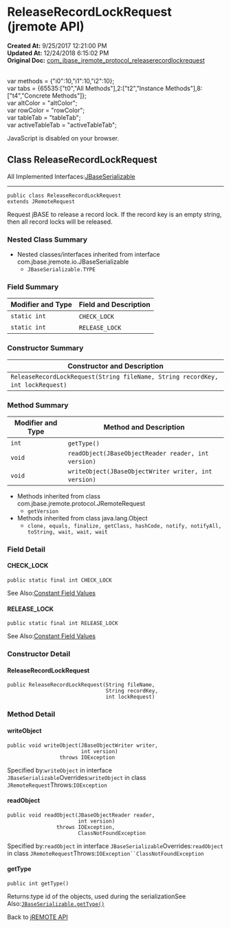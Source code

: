 # ReleaseRecordLockRequest (jremote API)

**Created At:** 9/25/2017 12:21:00 PM  
**Updated At:** 12/24/2018 6:15:02 PM  
**Original Doc:** [com_jbase_jremote_protocol_releaserecordlockrequest](https://docs.jbase.com/39270-protocol/com_jbase_jremote_protocol_releaserecordlockrequest)  

<!--<br>    try {<br>        if (location.href.indexOf('is-external=true') == -1) {<br>            parent.document.title="ReleaseRecordLockRequest (jremote   API)";<br>        }<br>    }<br>    catch(err) {<br>    }<br>//--><br>var methods = {"i0":10,"i1":10,"i2":10};<br>var tabs = {65535:["t0","All Methods"],2:["t2","Instance Methods"],8:["t4","Concrete Methods"]};<br>var altColor = "altColor";<br>var rowColor = "rowColor";<br>var tableTab = "tableTab";<br>var activeTableTab = "activeTableTab";
JavaScript is disabled on your browser.



## Class ReleaseRecordLockRequest

All Implemented Interfaces:[JBaseSerializable](./../../io/jbaseserializable-%28jremote-api%29 "interface in com.jbase.jremote.io")
* * *


```
public class ReleaseRecordLockRequest
extends JRemoteRequest
```

Request jBASE to release a record lock. If the record key is an empty string, then all record locks will be released.

### Nested Class Summary

- Nested classes/interfaces inherited from interface com.jbase.jremote.io.JBaseSerializable
    - `JBaseSerializable.TYPE`






### Field Summary


| Modifier and Type<br> | Field and Description<br> |
| --- | --- |
| `static int`<br> | `CHECK_LOCK` <br> |
| `static int`<br> | `RELEASE_LOCK` <br> |






### Constructor Summary


| Constructor and Description<br> |
| --- |
| `ReleaseRecordLockRequest(String fileName, String recordKey, int lockRequest)` <br> |






### Method Summary


| Modifier and Type<br> | Method and Description<br> |
| --- | --- |
| `int`<br> | `getType()` <br> |
| `void`<br> | `readObject(JBaseObjectReader reader, int version)` <br> |
| `void`<br> | `writeObject(JBaseObjectWriter writer, int version)` <br> |


- Methods inherited from class com.jbase.jremote.protocol.JRemoteRequest
    - `getVersion`
- Methods inherited from class java.lang.Object
    - `clone, equals, finalize, getClass, hashCode, notify, notifyAll, toString, wait, wait, wait`

### Field Detail

#### CHECK\_LOCK

```
public static final int CHECK_LOCK
```
See Also:[Constant Field Values](./../../constant-field-values)
#### RELEASE\_LOCK

```
public static final int RELEASE_LOCK
```
See Also:[Constant Field Values](./../../constant-field-values)


### 


### Constructor Detail

#### ReleaseRecordLockRequest

```
public ReleaseRecordLockRequest(String fileName,
                                String recordKey,
                                int lockRequest)
```



### 


### Method Detail

#### writeObject

```
public void writeObject(JBaseObjectWriter writer,
                        int version)
                 throws IOException
```
Specified by:`writeObject` in interface `JBaseSerializable`Overrides:`writeObject` in class `JRemoteRequest`Throws:`IOException`
#### readObject

```
public void readObject(JBaseObjectReader reader,
                       int version)
                throws IOException,
                       ClassNotFoundException
```
Specified by:`readObject` in interface `JBaseSerializable`Overrides:`readObject` in class `JRemoteRequest`Throws:`IOException``ClassNotFoundException`
#### getType

```
public int getType()
```
Returns:type id of the objects, used during the serializationSee Also:[`JBaseSerializable.getType()`](/39250-io/com_jbase_jremote_io_jbaseserializable#getType--)

Back to [jREMOTE API](com_jbase_jremote_package-summary)
